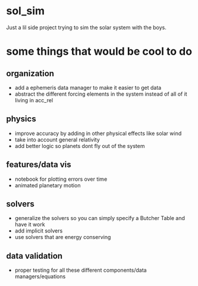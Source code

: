 # sol_sim
Just a lil side project trying to sim the solar system with the boys.

# some things that would be cool to do
## organization
- add a ephemeris data manager to make it easier to get data
- abstract the different forcing elements in the system instead of all of it living in acc_rel
## physics
- improve accuracy by adding in other physical effects like solar wind
- take into account general relativity
- add better logic so planets dont fly out of the system
## features/data vis
- notebook for plotting errors over time
- animated planetary motion
## solvers
- generalize the solvers so you can simply specify a Butcher Table and have it work
- add implicit solvers
- use solvers that are energy conserving
## data validation
- proper testing for all these different components/data managers/equations